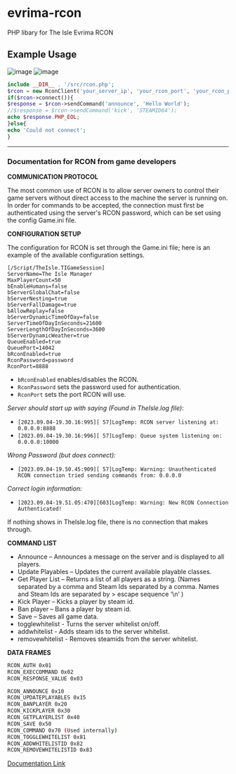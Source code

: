 # evrima-rcon
PHP libary for The Isle Evrima RCON



## Example Usage
![image](https://github.com/Theislemanager/evrima-rcon/assets/143001364/139adfcb-4946-4d89-8294-15f3b07374a5)
![image](https://github.com/Theislemanager/evrima-rcon/assets/143001364/746d1b50-59ec-4c1e-83e3-e4d23ade28ff)



```php
include __DIR__ . '/src/rcon.php';
$rcon = new RconClient('your_server_ip', 'your_rcon_port', 'your_rcon_password');
if($rcon->connect()){
$response = $rcon->sendCommand('announce', 'Hello World');
//$response = $rcon->sendCommand('kick', 'STEAMID64');
echo $response.PHP_EOL;
}else{
echo 'Could not connect';
}
```





__________________________________________________________________



### Documentation for RCON from game developers

**COMMUNICATION PROTOCOL**

The most common use of RCON is to allow server owners to control their game servers without direct access to the machine the server is running on. In order for commands to be accepted, the connection must first be authenticated using the server's RCON password, which can be set using the config Game.ini file.


**CONFIGURATION SETUP**

The configuration for RCON is set through the Game.ini file; here is an example of the available configuration settings. 

```
[/Script/TheIsle.TIGameSession]
ServerName=The Isle Manager
MaxPlayerCount=50
bEnableHumans=false
bServerGlobalChat=false
bServerNesting=true
bServerFallDamage=true
bAllowReplay=false
bServerDynamicTimeOfDay=false
ServerTimeOfDayInSeconds=21600
ServerLengthOfDayInSeconds=3600
bServerDynamicWeather=true
QueueEnabled=true
QueuePort=14042
bRconEnabled=true
RconPassword=password
RconPort=8888
```
- `bRconEnabled` enables/disables the RCON.
- `RconPassword` sets the password used for authentication.
- `RconPort` sets the port RCON will use.

*Server should start up with saying (Found in TheIsle.log file)*:
- `[2023.09.04-19.30.16:995][ 57]LogTemp: RCON server listening at: 0.0.0.0:8888`
- `[2023.09.04-19.30.16:996][ 57]LogTemp: Queue system listening on: 0.0.0.0:10000`

*Wrong Password (but does connect):*
- `[2023.09.04-19.50.45:909][ 57]LogTemp: Warning: Unauthenticated RCON connection tried sending commands from: 0.0.0.0`
  
*Correct login information:*
- `[2023.09.04-19.51.05:470][603]LogTemp: Warning: New RCON Connection Authenticated!`

If nothing shows in TheIsle.log file, there is no connection that makes through.

**COMMAND LIST**

- Announce – Announces a message on the server and is displayed to all players.
- Update Playables – Updates the current available playable classes.
- Get Player List – Returns a list of all players as a string. (Names separated by a comma and Steam Ids separated by a comma. Names and Steam Ids are separated by > escape sequence ‘\n’ )
- Kick Player – Kicks a player by steam id.
- Ban player – Bans a player by steam id.
- Save – Saves all game data.
- togglewhitelist - Turns the server whitelist on/off.
- addwhitelist - Adds steam ids to the server whitelist.
- removewhitelist - Removes steamids from the server whitelist.




**DATA FRAMES**
```bash
RCON_AUTH 0x01
RCON_EXECCOMMAND 0x02
RCON_RESPONSE_VALUE 0x03

RCON_ANNOUNCE 0x10
RCON_UPDATEPLAYABLES 0x15
RCON_BANPLAYER 0x20
RCON_KICKPLAYER 0x30
RCON_GETPLAYERLIST 0x40
RCON_SAVE 0x50
RCON_COMMAND 0x70 (Used internally)
RCON_TOGGLEWHITELIST 0x81
RCON_ADDWHITELISTID 0x82
RCON_REMOVEWHITELISTID 0x83
```

[Documentation Link](https://docs.google.com/document/d/1JI_qVdKIZrqcVTY2Tqnm1T_Ws3_1r5nINGxfprbWw7w/edit#heading=h.p9tfb89b07jd)
